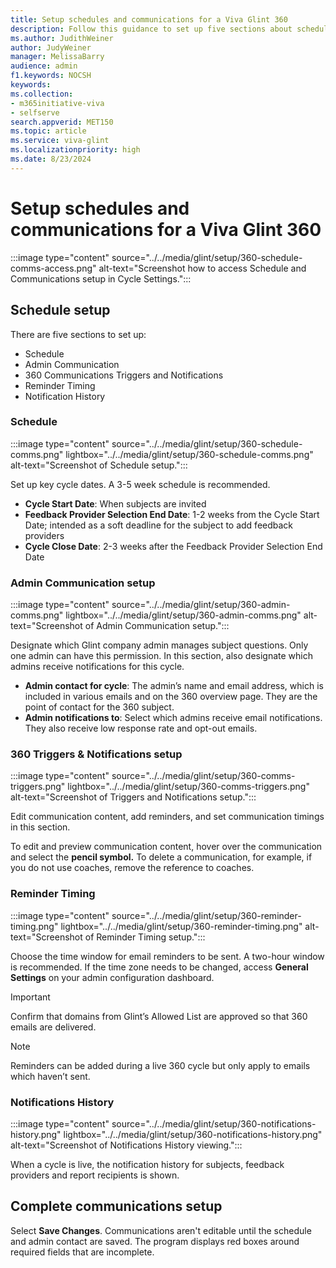 ```yaml
---
title: Setup schedules and communications for a Viva Glint 360 
description: Follow this guidance to set up five sections about schedules and communications for your Microsoft Viva Glint 360 feedback program.
ms.author: JudithWeiner
author: JudyWeiner
manager: MelissaBarry
audience: admin
f1.keywords: NOCSH
keywords: 
ms.collection:  
- m365initiative-viva
- selfserve 
search.appverid: MET150 
ms.topic: article
ms.service: viva-glint
ms.localizationpriority: high
ms.date: 8/23/2024
---
```


# Setup schedules and communications for a Viva Glint 360 

:::image type="content" source="../../media/glint/setup/360-schedule-comms-access.png" alt-text="Screenshot how to access Schedule and Communications setup in Cycle Settings.":::

## Schedule setup 

There are five sections to set up:
- Schedule
- Admin Communication
- 360 Communications Triggers and Notifications
- Reminder Timing
- Notification History

### Schedule

:::image type="content" source="../../media/glint/setup/360-schedule-comms.png" lightbox="../../media/glint/setup/360-schedule-comms.png" alt-text="Screenshot of Schedule setup.":::

Set up key cycle dates. A 3-5 week schedule is recommended.

- **Cycle Start Date**: When subjects are invited
- **Feedback Provider Selection End Date**: 1-2 weeks from the Cycle Start Date; intended as a soft deadline for the subject to add feedback providers
- **Cycle Close Date**: 2-3 weeks after the Feedback Provider Selection End Date

### Admin Communication setup

:::image type="content" source="../../media/glint/setup/360-admin-comms.png" lightbox="../../media/glint/setup/360-admin-comms.png" alt-text="Screenshot of Admin Communication setup.":::

Designate which Glint company admin manages subject questions. Only one admin can have this permission. In this section, also designate which admins receive notifications for this cycle.

- **Admin contact for cycle**: The admin’s name and email address, which is included in various emails and on the 360 overview page. They are the point of contact for the 360 subject.
- **Admin notifications to**: Select which admins receive email notifications. They also receive low response rate and opt-out emails.

### 360 Triggers & Notifications setup

:::image type="content" source="../../media/glint/setup/360-comms-triggers.png" lightbox="../../media/glint/setup/360-comms-triggers.png" alt-text="Screenshot of Triggers and Notifications setup.":::

Edit communication content, add reminders, and set communication timings in this section. 

To edit and preview communication content, hover over the communication and select the **pencil symbol.** To delete a communication, for example, if you do not use coaches, remove the reference to coaches.

### Reminder Timing

:::image type="content" source="../../media/glint/setup/360-reminder-timing.png" lightbox="../../media/glint/setup/360-reminder-timing.png" alt-text="Screenshot of Reminder Timing setup.":::

Choose the time window for email reminders to be sent. A two-hour window is recommended. If the time zone needs to be changed, access **General Settings** on your admin configuration dashboard.

> [!IMPORTANT]
> Confirm that domains from Glint’s Allowed List are approved so that 360 emails are delivered.

>[!NOTE]
> Reminders can be added during a live 360 cycle but only apply to emails which haven’t sent. 

### Notifications History

:::image type="content" source="../../media/glint/setup/360-notifications-history.png" lightbox="../../media/glint/setup/360-notifications-history.png" alt-text="Screenshot of Notifications History viewing.":::

When a cycle is live, the notification history for subjects, feedback providers and report recipients is shown. 


## Complete communications setup
Select **Save Changes**. Communications aren't editable until the schedule and admin contact are saved. The program displays red boxes around required fields that are incomplete.



